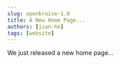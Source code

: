 ```yaml
---
slug: openkruise-1.0
title: A New Home Page...
authors: [jian-he]
tags: [website]
---
```


We just released a new home page...